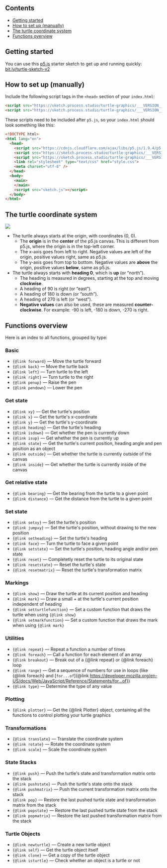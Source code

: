## Contents

* [Getting started](#getting-started)
* [How to set up (manually)](#how-to-set-up)
* [The turtle coordinate system](#the-turtle-coordinate-system)
* [Functions overview](#functions-overview)

<span id="getting-started" />
  
## Getting started

You can use this <a href="https://p5js.org">p5.js</a> starter sketch to get up and running quickly: <a href="https://bit.ly/turtle-sketch-v2">bit.ly/turtle-sketch-v2</a>

<span id="how-to-set-up" />

## How to set up (manually)

Include the following script tags in the `<head>` section of your `index.html`:

<!--- Note: the VERSION tag below is replaced with the version string from package.json --->
```html
<script src="https://sketch.process.studio/turtle-graphics/___VERSION___/tg.mjs" type="module"></script>
<script src="https://sketch.process.studio/turtle-graphics/___VERSION___/tg-plot.mjs" type="module"></script>
```

These scripts need to be included after `p5.js`, so your `index.html` should look something like this:

```html
<!DOCTYPE html>
<html lang="en">
  <head>
    <script src="https://cdnjs.cloudflare.com/ajax/libs/p5.js/1.9.4/p5.js"></script>
    <script src="https://sketch.process.studio/turtle-graphics/___VERSION___/tg.mjs" type="module"></script>
    <script src="https://sketch.process.studio/turtle-graphics/___VERSION___/tg-plot.mjs" type="module"></script>
    <link rel="stylesheet" type="text/css" href="style.css">
    <meta charset="utf-8" />
  </head>
  <body>
    <main>
    </main>
    <script src="sketch.js"></script>
  </body>
</html>
```

<span id="the-turtle-coordinate-system" />

## The turtle coordinate system

<img src="./images/2022-11-21_coord_system.png" style="max-width:600px;" />

* The turtle always starts at the origin, with coordinates (0, 0).
    * The **origin** is in the **center** of the p5.js canvas. This is different from p5.js, where the origin is in the top-left corner.
    * The x-axis goes from left to right. Negative values are left of the origin, positive values right, same as p5.js.
    * The y-axis goes from top to bottom. Negative values are **above** the origin, positive values **below**, same as p5.js.
* The turtle always starts with **heading 0**, which is **up** (or “north”).
    * The heading is measured in degrees, starting at the top and moving **clockwise**.
    * A heading of 90 is right (or “east”).
    * A heading of 180 is down (or “south”).
    * A heading of 270 is left (or “west”).
    * **Negative values** can also be used, these are measured **counter-clockwise**. For example: -90 is left, -180 is down, -270 is right.
    

<span id="functions-overview" />

## Functions overview

Here is an index to all functions, grouped by type:

### Basic

* `{@link forward}` — Move the turtle forward
* `{@link back}` — Move the turtle back
* `{@link left}` — Turn turtle to the left
* `{@link right}` — Turn turtle to the right
* `{@link penup}` — Raise the pen
* `{@link pendown}` — Lower the pen

### Get state

* `{@link xy}` — Get the turtle's position
* `{@link x}` — Get the turtle's x-coordinate
* `{@link y}` — Get the turtle's y-coordinate
* `{@link heading}` — Get the turtle's heading
* `{@link isdown}` — Get whether the pen is currently down
* `{@link isup}` — Get whether the pen is currently up
* `{@link state}` — Get the turtle's current position, heading angle and pen position as an object
* `{@link outside}` — Get whether the turtle is currently outside of the canvas
* `{@link inside}` — Get whether the turtle is currently inside of the canvas

### Get relative state

* `{@link bearing}` — Get the bearing from the turtle to a given point
* `{@link distance}` — Get the distance from the turtle to a given point

### Set state

* `{@link setxy}` — Set the turtle's position
* `{@link jumpxy}` — Set the turtle's position, without drawing to the new position
* `{@link setheading}` — Set the turtle's heading
* `{@link face}` — Turn the turtle to face a given point
* `{@link setstate}` — Set the turtle's position, heading angle and/or pen state
* `{@link reset}` — Completetly reset the turtle to its original state
* `{@link resetstate}` — Reset the turtle's state
* `{@link resetmatrix}` — Reset the turtle's transformation matrix

### Markings

* `{@link show}` — Draw the turtle at its current position and heading
* `{@link mark}` — Draw a small + at the turtle's current position independent of heading
* `{@link setturtlefunction}` — Set a custom function that draws the turtle when using `{@link show}`
* `{@link setmarkfunction}` — Set a custom function that draws the mark when using `{@link mark}`

### Utilities

* `{@link repeat}` — Repeat a function a number of times
* `{@link foreach}` — Call a function for each element of an array
* `{@link breakout}` — Break out of a {@link repeat} or {@link foreach} loop
* `{@link range}` — Get a sequence of numbers for use in loops (like {@link foreach} and [<code>for...of</code>]{@link https://developer.mozilla.org/en-US/docs/Web/JavaScript/Reference/Statements/for...of})
* `{@link type}` — Determine the type of any value

### Plotting

* `{@link plotter}` — Get the {@link Plotter} object, containing all the functions to control plotting your turtle graphics

### Transformations

* `{@link translate}` — Translate the coordinate system
* `{@link rotate}` — Rotate the coordinate system
* `{@link scale}` — Scale the coordinate system

### State Stacks

* `{@link push}` — Push the turtle's state and transformation matrix onto the stack
* `{@link pushstate}` — Push the turtle's state onto the stack
* `{@link pushmatrix}` — Push the current transformation matrix onto the stack
* `{@link pop}` — Restore the last pushed turtle state and transformation matrix from the stack
* `{@link popstate}` — Restore the last pushed turtle state from the stack
* `{@link popmatrix}` — Restore the last pushed transformation matrix from the stack

### Turtle Objects

* `{@link newturtle}` — Create a new turtle object
* `{@link self}` — Get the turtle object itself
* `{@link clone}` — Get a copy of the turtle object
* `{@link isturtle}` — Check whether an object is a turtle or not